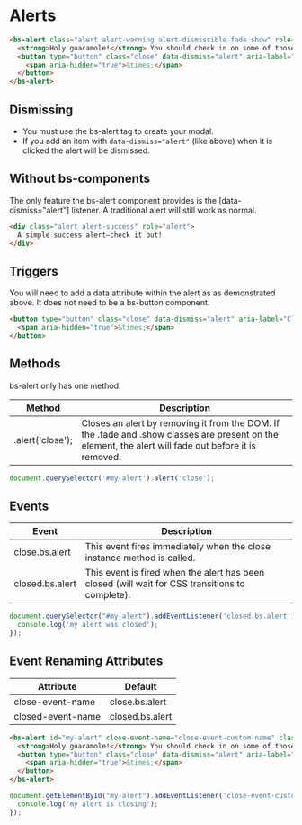 # Alerts

<vue-html-wrapper>
  <template slot="example">
  <bs-alert v-pre class="alert alert-warning alert-dismissible fade show" role="alert">
    <strong>Holy guacamole!</strong> You should check in on some of those fields below.
    <button type="button" class="close" data-dismiss="alert" aria-label="Close">
      <span aria-hidden="true">&times;</span>
    </button>
  </bs-alert>
  </template>
</vue-html-wrapper>


```html
<bs-alert class="alert alert-warning alert-dismissible fade show" role="alert">
  <strong>Holy guacamole!</strong> You should check in on some of those fields below.
  <button type="button" class="close" data-dismiss="alert" aria-label="Close">
    <span aria-hidden="true">&times;</span>
  </button>
</bs-alert>
```

## Dismissing
* You must use the bs-alert tag to create your modal.
* If you add an item with `data-dismiss="alert"` (like above) when it is clicked the alert will be dismissed.


## Without bs-components
The only feature the bs-alert component provides is the [data-dismiss="alert"] listener.  A traditional alert will still work as normal.

<vue-html-wrapper>
  <template slot="example">
    <div class="alert alert-primary" role="alert">
      A simple primary alert—check it out!
    </div>
  </template>
</vue-html-wrapper>

```html
<div class="alert alert-success" role="alert">
  A simple success alert—check it out!
</div>
```

## Triggers
You will need to add a data attribute within the alert as as demonstrated above.  It does not need to be a bs-button component.

```html
<button type="button" class="close" data-dismiss="alert" aria-label="Close">
  <span aria-hidden="true">&times;</span>
</button>
```

## Methods
bs-alert only has one method.

| Method  | Description  |
| ------------- | ------------- |
| .alert('close'); | Closes an alert by removing it from the DOM. If the .fade and .show classes are present on the element, the alert will fade out before it is removed. |

```js
document.querySelector('#my-alert').alert('close');
```

## Events

| Event | Description |
| ------------- | ------------- |
| close.bs.alert | This event fires immediately when the close instance method is called. |
| closed.bs.alert | This event is fired when the alert has been closed (will wait for CSS transitions to complete). |
```js
document.querySelector("#my-alert").addEventListener('closed.bs.alert', function(event) {
  console.log('my alert was closed');
});
```

## Event Renaming Attributes

| Attribute | Default |
| ------------- | ------------- |
| close-event-name | close.bs.alert |
| closed-event-name | closed.bs.alert |

```html
<bs-alert id="my-alert" close-event-name="close-event-custom-name" class="alert alert-warning alert-dismissible fade show" role="alert">
  <strong>Holy guacamole!</strong> You should check in on some of those fields below.
  <button type="button" class="close" data-dismiss="alert" aria-label="Close">
    <span aria-hidden="true">&times;</span>
  </button>
</bs-alert>
```
```js
document.getElementById("my-alert").addEventListener('close-event-custom-name', function(event) {
  console.log('my alert is closing');
});
```